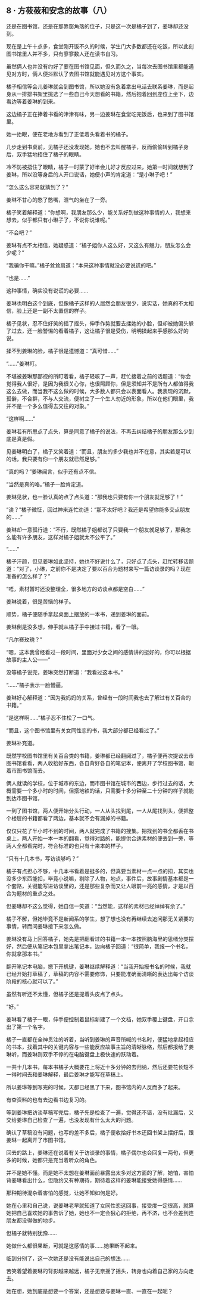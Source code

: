 ## 8 · 方莜莜和安念的故事（八）

还是在图书馆，还是在那靠窗角落的位子，只是这一次是橘子到了，姜琳却还没到。

现在是上午十点多，食堂刚开饭不久的时候，学生门大多数都还在吃饭，所以此刻图书馆里人并不多，只有寥寥数人还在读书自习。

虽然俩人也并没有约好了要在图书馆见面，但久而久之，当每次去图书馆里都能遇见对方时，俩人便抖默认了去图书馆就能遇见对方这个事实。

橘子相信等会儿姜琳就会到图书馆，所以她没有急着拿出电话去联系姜琳，而是起身从一排排书架里挑选了一些自己今天想看的书籍，然后抱着回到座位上坐下，边看边等着姜琳的到来。

这边橘子正在捧着书看的津津有味，另一边姜琳在食堂吃完饭后，也来到了图书馆里。

她一抬眼，便在老地方看到了正低着头看着书的橘子。

几步走到书桌前，见橘子还没发现她，她也不去叫醒橘子，反而偷偷转到橘子身后，双手猛地捂住了橘子的眼睛。

冷不防被捂住了眼睛，橘子一时蒙了好半会儿好才反应过来，她第一时间就想到了姜琳，所以没等身后的人开口说话，她便小声的肯定道：“是小琳子吧！”

“怎么这么容易就猜到了？”

姜琳不甘心的憋了憋嘴，泄气的坐在了一旁。

橘子笑着解释道：“你想啊，我朋友那么少，能关系好到做这种事情的人，我想来想去，似乎都只有小琳子了，不说你说谁呢。”

“不会吧？”

姜琳有点不太相信，她疑惑道：“橘子姐你人这么好，又这么有魅力，朋友怎么会少呢？”

“我骗你干嘛。”橘子耸耸肩道：“本来这种事情就没必要说谎的吧。”

“也是……”

这种事情，确实没有说谎的必要……

姜琳也明白这个到底，但像橘子这样的人居然会朋友很少，说实话，她真的不太相信，脸上还是一副不太置信的样子。

橘子见状，忍不住好笑的摇了摇头，伸手作势就要去揉她的小脸，但却被她偏头躲了过去，还一脸警惕的看着橘子，这让橘子很是受伤，明明揉起来手感那么好的说。

揉不到姜琳的脸，橘子很是遗憾道：“真可惜……”

“……”姜琳盯。

不堪被姜琳那鄙视的所盯着看，橘子轻咳了一声，赶忙接着之前的话题道：“你会觉得我人很好，是因为我很关心你，也很照顾你，但是须知并不是所有人都值得我这么去做，而当我不这么做的时候，大多数人都只会以表面看人。我表现的沉默，孤僻，不合群，不与人交流，便树立了一个生人勿近的形象，所以在他们眼里，我并不是一个多么值得去交往的对象。”

“这样啊……”

姜琳若有所思点了点头，算是同意了橘子的说法，不再去纠结橘子的朋友那么少到底是真是假。

见姜琳明白了，橘子又笑着道：“而且，朋友的多少我也并不在意，其实若是可以的话，我只要有你一个朋友就已然足够。”

“真的吗？”姜琳闻言，似乎还有点不信。

“当然是真的咯。”橘子一脸肯定道。

姜琳见状，也一脸认真的点了点头道：“那我也只要有你一个朋友就足够了！”

“诶？”橘子微怔，回过神来连忙劝道：“那不太好吧？我还是希望你能多交点朋友的……”

姜琳却一意孤行道：“不行，既然橘子姐都说了只要我一个朋友就足够了，那我怎么能有许多朋友，这样对橘子姐就太不公平了。”

“……”

橘子汗颜，但见姜琳如此坚持，她也不好说什么了，只好点了点头，赶忙转移话题道：“对了，小琳，之前你不是决定了要以百合为题材来写一篇访谈录的吗？现在准备的怎么样了？”

“唔，素材暂时还没整理全，很多地方的访谈点都是空白……”

姜琳说着，很是苦恼的样子。

顺势，橘子便随手拿起桌面上摆放的一本书，递到姜琳的面前。

姜琳倒是没多想，伸手就从橘子手中接过书籍，看了一眼。

“凡尔赛玫瑰？”

“嗯，这本我曾经看过一段时间，里面对少女之间的感情讲的挺好的，你可以根据故事的主人公——”

没等橘子说完，姜琳突然打断道：“我看过这本书。”

“……”橘子表示一脸懵逼。

姜琳好心解释道：“因为我妈妈的关系，曾经有一段时间我也去了解过有关百合的书籍。”

“是这样啊……”橘子忍不住松了一口气。

“而且，这个图书馆里有关女同性恋的书，我大部分都已经看过了。”

姜琳补充道。

既然学校图书馆里有关百合类的书籍，姜琳都已经翻阅过了，橘子便再次提议去市图书馆看看，两人收拾好东西，各自背好各自的笔记本，便离开了学校图书馆，朝着市图书馆而去。

俩人就读的学校，位于城市的东边，而市图书馆在城市的西边，步行过去的话，大概需要一个多小时的时间，但搭地铁的话，只需要十多分钟至二十分钟的样子就能到达市图书馆，

一到了图书馆，两人便开始分头行动，一人从头找到尾，一人从尾找到头，便把整个楼层的书籍都看了两边，基本就不会有漏掉的书籍。

仅仅只花了半小时不到的时间，两人就完成了书籍的搜集。把找到的书全都丢在书桌上，两人开始一本一本的翻看，觉得对路的，能提供合适素材的便丢到一旁，等两人全都看完时，符合标准的也只有十来本的样子。

“只有十几本书，写访谈够吗？”

橘子有点担心不够，十几本书看着是挺多的，但真要当素材一点一点的扣，其实也没多少东西能扣，毕竟小说嘛，剔除了人物，地点，事件后，故事剧情基本都是一个套路，关键能写进访谈里的，还是那些复杂而又让人眼前一亮的感情，才是以百合为题材的重点之处。

但姜琳却不这么觉得，她自信一笑道：“当然能，这样的素材已经绰绰有余了。”

橘子不解，但她毕竟不是新闻系的学生，想了想也没有再继续去追问那无关紧要的事情，转而问姜琳接下来怎么做。

姜琳没有马上回答橘子，她先是把翻看过的书籍一本一本按照脑海里的思绪分类摆好，然后便从笔记本包里拿出笔记本，边向橘子回道：“很简单，我报一个书名，你就拿那本书。”

翻开笔记本电脑，摁下开机键，姜琳继续解释道：“当我开始报书名的时候，我就已经开始打草稿了，草稿的内容不需要修饰，只要能准确而清晰的表达出每个访谈阶段的核心就可以了。”

虽然有听还不太懂，但橘子还是提着头皮点了点头。

“好。”

姜琳看了橘子一眼，伸手便控制着鼠标新建了一个文档，她双手覆上键盘，开口念出了第一个名字。

橘子一直都在全神贯注的听着，当听到姜琳的声音所喊的书名时，便猛地拿起相应的书本，找着其中的关键内容与一些能反应故事主旨的清晰脉络，然后都报给了姜琳听，而姜琳则双手不停的在电脑键盘上极快速的跃动着。

一共十几本书，每本书橘子大概要花上将近十多分钟的去归纳，然后还要花长短不一得时间去和姜琳解释，最后姜琳才能写在草稿上。

所以姜琳等到写完的时候，天都已经黑了下来，图书馆内的人反而多了起来。

有查资料的也有去边看书边复习的。

等到姜琳把访谈草稿写完后，橘子先是检查了一遍，觉得还不错，没有纰漏后，又交给姜琳自己检查了一遍，也没发现有什么太大的问题。

确认了草稿没有问题，也写的差不多后，橘子便收拾好书本还回书架上摆好后，跟姜琳一起离开了市图书馆。

回去的路上，姜琳还在说着有关于访谈录的事情，橘子偶尔也会回复一两句，但更多的时候，她都只是充当着听众的角色。

并不是她不懂。而是她不太想在姜琳面前暴露出太多对这方面的了解，她怕，害怕背姜琳看出什么，但隐约又有种期待，期待着这样的姜琳能接受她得感情……

那种期待混杂着害怕的感觉，让她不知如何是好。

她在心里和自己说，说姜琳老早就知道了女同性恋这回事，接受度一定很高，就算她把自己喜欢她的事告诉了她，她也不一定会狠心的拒绝，再不济，也不会差到连朋友都没得做的地步。

但橘子就特别犹豫……

她做什么都很果断，可就是这感情的事……她果断不起来。

临到分别了，这一次她还是没有能说出自己的想法……

苦笑着望着姜琳的背影越来越远，橘子无奈摇了摇头，转身也向着自己家的方向走去。

她在想，她到底是想要一个答案，还是想要与姜琳一直、一直在一起呢？

